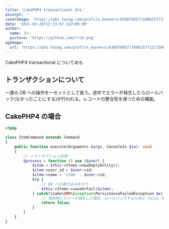 ```yaml
---
title: 'CakePHP4 transactional めも'
excerpt: ''
coverImage: 'https://pbs.twimg.com/profile_banners/636879657/1606257712/1500x500'
date: '2021-03-20T12:23:07.322+09:00'
author:
  name: ろい
  picture: 'https://github.com/rrih.png'
ogImage:
  url: 'https://pbs.twimg.com/profile_banners/636879657/1606257712/1500x500'
---
```


CakePHP4 transactional についてめも

## トランザクションについて
一連の DB への操作を一セットとして扱う。途中でエラーが発生したらロールバック(なかったことにする)が行われる。レコードの整合性を保つための機能。

## CakePHP4 の場合

```php
<?php

class ItemCommand extends Command
{
    public function execute(Arguments $args, ConsoleIo $io): void
    {
        // トランザクション処理
        $process = function () use ($user) {
            $item = $this->Items->newEmptyEntity();
            $item->user_id = $user->id;
            $item->name = 'item' . $user->id;
            try {
                // DB への書き込みを行う
                $this->Items->saveOrFail($item);
            } catch(\Cake\ORM\Exception\PersistenceFailedException $e) {
                // 保存時にエラーが発生した場合、ロールバックするために false を返す
                return false;
            }
        }
    }
}
```
